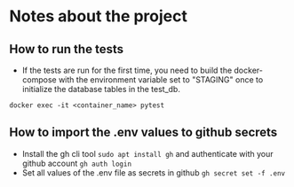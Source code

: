 # Notes about the project

## How to run the tests

- If the tests are run for the first time, you need to build the docker-compose with the environment variable set to "STAGING" once to initialize the database tables in the test_db.

```docker exec -it <container_name> pytest```


## How to import the .env values to github secrets

- Install the gh cli tool ```sudo apt install gh``` and authenticate with your github account ```gh auth login```
- Set all values of the .env file as secrets in github ```gh secret set -f .env```


